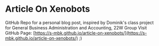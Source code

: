 # Article On Xenobots
GitHub Repo for a personal blog post, inspired by Dominik's class project for General Business Administration and Accounting, 22W Group
Visit GitHub Page: [https://s-mbk.github.io/article-on-xenobots/](https://s-mbk.github.io/article-on-xenobots/)
;)
